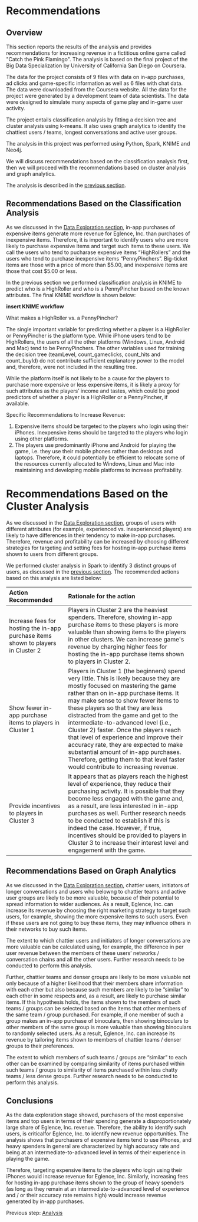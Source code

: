 # Recommendations

## Overview
This section reports the results of the analysis and provides recommendations for increasing revenue in a fictitious online game called "Catch the Pink Flamingo". The analysis is based on the final project of the Big Data Specialization by University of California San Diego on Coursera.

The data for the project consists of 9 files with data on in-app purchases, ad clicks and game-specific information as well as 6 files with chat data.  The data were downloaded from the Coursera website.  All the data for the project were generated by a development team of data scientists.  The data were designed to simulate many aspects of game play and in-game user activity.  

The project entails classification analysis by fitting a decision tree and cluster analysis using k-means.  It also uses graph analytics to identify the chattiest users / teams, longest conversations and active user groups. 

The analysis in this project was performed using Python, Spark, KNIME and Neo4j.

We will discuss recommendations based on the classification analysis first, then we will proceed with the recommendations based on cluster analysis and graph analytics.

The analysis is described in the [previous section](https://eagronin.github.io/capstone-analyze/).

## Recommendations Based on the Classification Analysis
As we discussed in the [Data Exploration section](https://eagronin.github.io/capstone-prepare/), in-app purchases of expensive items generate more revenue for Eglence, Inc. than purchases of inexpensive items. Therefore, it is important to identify users who are more likely to purchase expensive items and target such items to these users.  We call the users who tend to pucharase expensive items “HighRollers” and the users who tend to purchase inexpensive items “PennyPinchers”.  Big-ticket items are those with a price of more than $5.00, and inexpensive items are those that cost $5.00 or less.  

In the previous section we performed classification analysis in KNIME to predict who is a HighRoller and who is a PennyPincher based on the known attributes.  The final KNIME workflow is shown below:

**insert KNIME workflow**

What makes a HighRoller vs. a PennyPincher?

The single important variable for predicting whether a player is a HighRoller or PennyPincher is the platform type.  While iPhone users tend to be HighRollers, the users of all the other platforms (Windows, Linux, Android and Mac) tend to be PennyPinchers.  The other variables used for training the decision tree (teamLevel, count_gameclicks, count_hits and count_buyId) do not contribute sufficient explanatory power to the model and, therefore, were not included in the resulting tree.

While the platform itself is not likely to be a cause for the players to purchase more expensive or less expensive items, it is likely a proxy for such attributes as the players’ income and tastes, which could be good predictors of whether a player is a HighRoller or a PennyPincher, if available.

Specific Recommendations to Increase Revenue:

1. Expensive items should be targeted to the players who login using their iPhones.  Inexpensive items should be targeted to the players who login using other platforms.
2. The players use predominantly iPhone and Android for playing the game, i.e. they use their mobile phones rather than desktops and laptops.  Therefore, it could potentially be efficient to relocate some of the resources currently allocated to Windows, Linux and Mac into maintaining and developing mobile platforms to increase profitability.

# Recommendations Based on the Cluster Analysis
As we discussed in the [Data Exploration section](https://eagronin.github.io/capstone-prepare/), groups of users with different attributes (for example, experienced vs. inexperienced players) are likely to have differences in their tendency to make in-app purchases.  Therefore, revenue and profitability can be increased by choosing different strategies for targeting and setting fees for hosting in-app purchase items shown to users from different groups.

We performed cluster analysis in Spark to identify 3 distinct groups of users, as discussed in the [previous section](https://eagronin.github.io/capstone-analyze/).  The recommended actions based on this analysis are listed below:

Action Recommended | Rationale for the action 
:--- | :---
Increase fees for hosting the in-app purchase items shown to players in Cluster 2 | Players in Cluster 2 are the heaviest spenders.  Therefore, showing in-app purchase items to these players is more valuable than showing items to the players in other clusters.  We can increase game's revenue by charging higher fees for hosting the in-app purchase items shown to players in Cluster 2.
Show fewer in-app purchase items to players in Cluster 1 | Players in Cluster 1 (the beginners) spend very little.  This is likely because they are mostly focused on mastering the game rather than on in-app purchase items.  It may make sense to show fewer items to these players so that they are less distracted from the game and get to the intermediate-to-advanced level (i.e., Cluster 2) faster.  Once the players reach that level of experience and improve their accuracy rate, they are expected to make substantial amount of in-app purchases.  Therefore, getting them to that level faster would contribute to increasing revenue.
Provide incentives to players in Cluster 3 | It appears that as players reach the highest level of experience, they reduce their purchasing activity.  It is possible that they become less engaged with the game and, as a result, are less interested in in-app purchases as well.  Further research needs to be conducted to establish if this is indeed the case.  However, if true, incentives should be provided to players in Cluster 3 to increase their interest level and engagement with the game.

## Recommendations Based on Graph Analytics
As we discussed in the [Data Exploration section](https://eagronin.github.io/capstone-prepare/), chattier users, initiators of longer conversations and users who belowng to chattier teams and active user groups are likely to be more valuable, because of their potential to spread information to wider audiences.  As a result, Eglence, Inc. can increase its revenue by choosing the right marketing strategy to target such users, for example, showing the more expensive items to such users.  Even if these users are not going to buy these items, they may influence others in their networks to buy such items.

The extent to which chattier users and initiators of longer conversations are more valuable can be calculated using, for example, the difference in per user revenue between the members of these users’ networks / conversation chains and all the other users. Further research needs to be conducted to perform this analysis.

Further, chattier teams and denser groups are likely to be more valuable not only because of a higher likelihood that their members share information with each other but also because such members are likely to be ”similar” to each other in some respects and, as a result, are likely to purchase similar items.  If this hypothesis holds, the items shown to the members of such teams / groups can be selected based on the items that other members of the same team / group purchased.  For example, if one member of such a group makes an in-app purchase of binoculars, then showing binoculars to other members of the same group is more valuable than showing binoculars to randomly selected users.  As a result, Eglence, Inc. can increase its revenue by tailoring items shown to members of chattier teams / denser groups to their preferences.

The extent to which members of such teams / groups are “similar” to each other can be examined by comparing similarity of items purchased within such teams / groups to similarity of items purchased within less chatty teams / less dense groups.  Further research needs to be conducted to perform this analysis.

## Conclusions
As the data exploration stage showed, purchasers of the most expensive items and top users in terms of their spending generate a disproportionately large share of Eglence, Inc. revenue.  Therefore, the ability to identify such users, is criticalfor Eglence, Inc. to identify new revenue opportunities. The analysis shows that purchasers of expensive items tend to use iPhones, and heavy spenders in general are characterized by high accuracy rate and being at an intermediate-to-advanced level in terms of their experience in playing the game.  

Therefore, targeting expensive items to the players who login using their iPhones would increase revenue for Eglence, Inc.  Similarly, increasing fees for hosting in-app purchase items shown to the group of heavy spenders (as long as they remain at an intermediate-to-advanced level of experience and / or their accuracy rate remains high) would increase revenue generated by in-app purchases.

Previous step: [Analysis](https://eagronin.github.io/capstone-analyze/)
